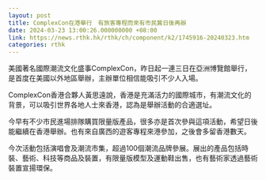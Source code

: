 ```yaml
---
layout: post
title: ComplexCon在港舉行　有旅客專程而來有市民冀日後再辦
date: 2024-03-23 13:00:26.000000000 +08:00
link: https://news.rthk.hk/rthk/ch/component/k2/1745916-20240323.htm
categories: rthk
---
```


美國著名國際潮流文化盛事ComplexCon，昨日起一連三日在亞洲博覽館舉行，是首度在美國以外地區舉辦，主辦單位相信能吸引不少人入場。

ComplexCon香港合夥人黃思遠說，香港是充滿活力的國際城市，有潮流文化的背景，可以吸引世界各地人士來香港，認為是舉辦活動的合適選址。

今早有不少市民進場排隊購買限量版產品，很多亦是首次參與這項活動，希望日後能繼續在香港舉辦。也有來自廣西的遊客專程來港參加，之後會多留香港數天。

今次活動包括演唱會及潮流市集，超過100個潮流品牌參展。展出的產品包括時裝、藝術、科技等商品及裝置，有限量版模型及運動鞋出售，也有藝術家透過藝術裝置宣揚環保。
